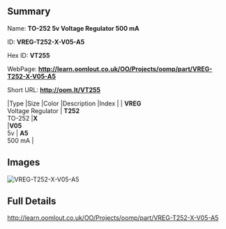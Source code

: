 

## Summary
 
Name: __TO-252 5v Voltage Regulator 500 mA__

ID: __VREG-T252-X-V05-A5__

Hex ID: __VT255__

WebPage: __http://learn.oomlout.co.uk/OO/Projects/oomp/part/VREG-T252-X-V05-A5__

Short URL: __http://oom.lt/VT255__


|Type   |Size   |Color   |Description   |Index   |
| __VREG__ <br>Voltage Regulator  | __T252__<br>TO-252   |__X__<br>    |__V05__<br>5v    | __A5__<br> 500 mA |


## Images
![VREG-T252-X-V05-A5](http://oomlout.com/oomp-gen/parts/VREG-T252-X-V05-A5/VREG-T252-X-V05-A5_420.jpg)

## Full Details

 http://learn.oomlout.co.uk/OO/Projects/oomp/part/VREG-T252-X-V05-A5

